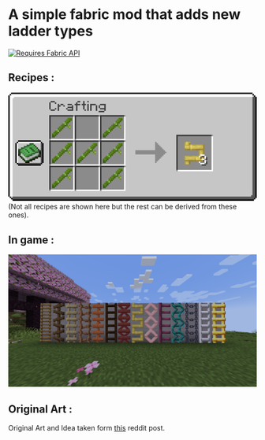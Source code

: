 # A simple fabric mod that adds new ladder types
[<img src="https://wsrv.nl/?url=https%3A%2F%2Fcdn.jsdelivr.net%2Fnpm%2F%40intergrav%2Fdevins-badges%403%2Fassets%2Fcozy%2Frequires%2Ffabric-api_vector.svg&amp;n=-1" alt="Requires Fabric API">](https://modrinth.com/mod/fabric-api)
## Recipes : 
![Alt text](https://github.com/Loxymore/all-ladders-fabric/blob/master/images/recipes.gif?raw=true)
<br>(Not all recipes are shown here but the rest can be derived from these ones).
## In game : 
![Alt text](https://github.com/Loxymore/all-ladders-fabric/blob/master/images/In-Game.png?raw=true)
## Original Art :
Original Art and Idea taken form [this](https://www.reddit.com/r/Minecraft/comments/17jtycy/minecraft_but_there_are_way_more_ladders_for_each/) reddit post.
